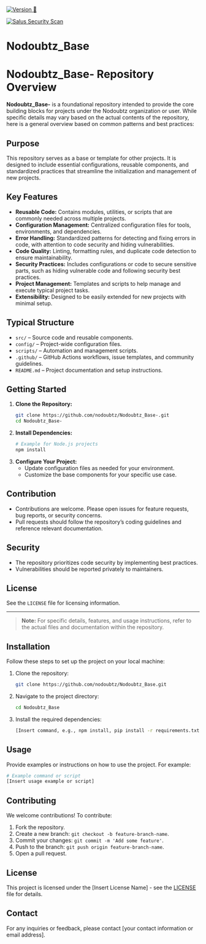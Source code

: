 [![Version 🔖](https://github.com/nodoubtz/Nodoubtz_Base-/actions/workflows/release.yml/badge.svg)](https://github.com/nodoubtz/Nodoubtz_Base-/actions/workflows/release.yml)

[![Salus Security Scan](https://github.com/nodoubtz/Nodoubtz_Base-/actions/workflows/salus-scan.yml/badge.svg)](https://github.com/nodoubtz/Nodoubtz_Base-/actions/workflows/salus-scan.yml)


# Nodoubtz_Base


# Nodoubtz_Base- Repository Overview

**Nodoubtz_Base-** is a foundational repository intended to provide the core building blocks for projects under the Nodoubtz organization or user. While specific details may vary based on the actual contents of the repository, here is a general overview based on common patterns and best practices:

## Purpose

This repository serves as a base or template for other projects. It is designed to include essential configurations, reusable components, and standardized practices that streamline the initialization and management of new projects.

## Key Features

- **Reusable Code:** Contains modules, utilities, or scripts that are commonly needed across multiple projects.
- **Configuration Management:** Centralized configuration files for tools, environments, and dependencies.
- **Error Handling:** Standardized patterns for detecting and fixing errors in code, with attention to code security and hiding vulnerabilities.
- **Code Quality:** Linting, formatting rules, and duplicate code detection to ensure maintainability.
- **Security Practices:** Includes configurations or code to secure sensitive parts, such as hiding vulnerable code and following security best practices.
- **Project Management:** Templates and scripts to help manage and execute typical project tasks.
- **Extensibility:** Designed to be easily extended for new projects with minimal setup.

## Typical Structure

- `src/` – Source code and reusable components.
- `config/` – Project-wide configuration files.
- `scripts/` – Automation and management scripts.
- `.github/` – GitHub Actions workflows, issue templates, and community guidelines.
- `README.md` – Project documentation and setup instructions.

## Getting Started

1. **Clone the Repository:**
   ```bash
   git clone https://github.com/nodoubtz/Nodoubtz_Base-.git
   cd Nodoubtz_Base-
   ```
2. **Install Dependencies:**
   ```bash
   # Example for Node.js projects
   npm install
   ```
3. **Configure Your Project:**
   - Update configuration files as needed for your environment.
   - Customize the base components for your specific use case.

## Contribution

- Contributions are welcome. Please open issues for feature requests, bug reports, or security concerns.
- Pull requests should follow the repository’s coding guidelines and reference relevant documentation.

## Security

- The repository prioritizes code security by implementing best practices.
- Vulnerabilities should be reported privately to maintainers.

## License

See the `LICENSE` file for licensing information.

---

> **Note:** For specific details, features, and usage instructions, refer to the actual files and documentation within the repository.



## Installation
Follow these steps to set up the project on your local machine:

1. Clone the repository:
   ```bash
   git clone https://github.com/nodoubtz/Nodoubtz_Base.git
   ```
2. Navigate to the project directory:
   ```bash
   cd Nodoubtz_Base
   ```
3. Install the required dependencies:
   ```bash
   [Insert command, e.g., npm install, pip install -r requirements.txt]
   ```

## Usage
Provide examples or instructions on how to use the project. For example:
```bash
# Example command or script
[Insert usage example or script]
```

## Contributing
We welcome contributions! To contribute:
1. Fork the repository.
2. Create a new branch: `git checkout -b feature-branch-name`.
3. Commit your changes: `git commit -m 'Add some feature'`.
4. Push to the branch: `git push origin feature-branch-name`.
5. Open a pull request.

## License
This project is licensed under the [Insert License Name] - see the [LICENSE](LICENSE) file for details.

## Contact
For any inquiries or feedback, please contact [your contact information or email address].
